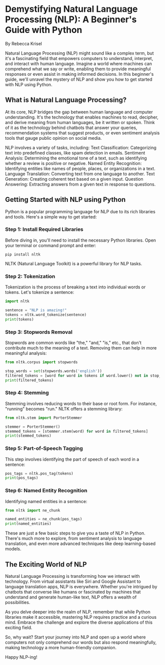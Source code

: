 # Demystifying Natural Language Processing (NLP): A Beginner's Guide with Python
By Rebecca Krisel

Natural Language Processing (NLP) might sound like a complex term, but it's a fascinating field that empowers computers to understand, interpret, and interact with human language. Imagine a world where machines can comprehend what we say or write, enabling them to provide meaningful responses or even assist in making informed decisions. In this beginner's guide, we'll unravel the mystery of NLP and show you how to get started with NLP using Python.

## What is Natural Language Processing?
At its core, NLP bridges the gap between human language and computer understanding. It's the technology that enables machines to read, decipher, and derive meaning from human languages, be it written or spoken. Think of it as the technology behind chatbots that answer your queries, recommendation systems that suggest products, or even sentiment analysis tools that gauge public opinion on social media.

NLP involves a variety of tasks, including:
Text Classification: Categorizing text into predefined classes, like spam detection in emails.
Sentiment Analysis: Determining the emotional tone of a text, such as identifying whether a review is positive or negative.
Named Entity Recognition: Identifying entities like names of people, places, or organizations in a text.
Language Translation: Converting text from one language to another.
Text Generation: Creating coherent text based on a given input.
Question Answering: Extracting answers from a given text in response to questions.

## Getting Started with NLP using Python
Python is a popular programming language for NLP due to its rich libraries and tools. Here's a simple way to get started:

### Step 1: Install Required Libraries
Before diving in, you'll need to install the necessary Python libraries. Open your terminal or command prompt and enter:

```
pip install nltk
```

NLTK (Natural Language Toolkit) is a powerful library for NLP tasks.

### Step 2: Tokenization
Tokenization is the process of breaking a text into individual words or tokens. Let's tokenize a sentence:
```python
import nltk

sentence = "NLP is amazing!"
tokens = nltk.word_tokenize(sentence)
print(tokens)
```

### Step 3: Stopwords Removal
Stopwords are common words like "the," "and," "is," etc., that don't contribute much to the meaning of a text. Removing them can help in more meaningful analysis:
```python
from nltk.corpus import stopwords

stop_words = set(stopwords.words('english'))
filtered_tokens = [word for word in tokens if word.lower() not in stop_words]
print(filtered_tokens)
```

### Step 4: Stemming
Stemming involves reducing words to their base or root form. For instance, "running" becomes "run." NLTK offers a stemming library:

```python
from nltk.stem import PorterStemmer

stemmer = PorterStemmer()
stemmed_tokens = [stemmer.stem(word) for word in filtered_tokens]
print(stemmed_tokens)
```

### Step 5: Part-of-Speech Tagging
This step involves identifying the part of speech of each word in a sentence:
```python
pos_tags = nltk.pos_tag(tokens)
print(pos_tags)
```

### Step 6: Named Entity Recognition
Identifying named entities in a sentence:
```python
from nltk import ne_chunk

named_entities = ne_chunk(pos_tags)
print(named_entities)
```

These are just a few basic steps to give you a taste of NLP in Python. There's much more to explore, from sentiment analysis to language translation, and even more advanced techniques like deep learning-based models.

## The Exciting World of NLP
Natural Language Processing is transforming how we interact with technology. From virtual assistants like Siri and Google Assistant to language translation apps, NLP is everywhere. Whether you're intrigued by chatbots that converse like humans or fascinated by machines that understand and generate human-like text, NLP offers a wealth of possibilities.

As you delve deeper into the realm of NLP, remember that while Python libraries make it accessible, mastering NLP requires practice and a curious mind. Embrace the challenge and explore the diverse applications of this exciting field.

So, why wait? Start your journey into NLP and open up a world where computers not only comprehend our words but also respond meaningfully, making technology a more human-friendly companion.

Happy NLP-ing!

